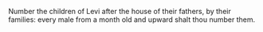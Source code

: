 Number the children of Levi after the house of their fathers, by their families: every male from a month old and upward shalt thou number them.

